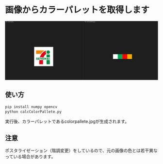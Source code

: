 # 画像からカラーパレットを取得します

 ![seven_cp](art/seven_cp.png)

 ## 使い方

 ```
 pip install numpy opencv
 python calcColorPallete.py
 ```

 実行後、カラーパレットであるcolorpallete.jpgが生成されます。　　

 ## 注意
 ポスタライゼーション（階調変更）をしているので、元の画像の色とは若干異なっている場合があります。　　